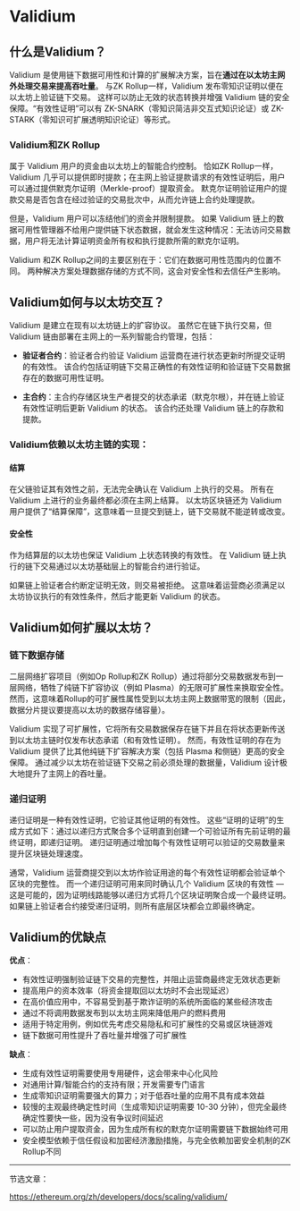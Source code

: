 # Validium

## 什么是Validium？

Validium 是使用链下数据可用性和计算的扩展解决方案，旨在**通过在以太坊主网外处理交易来提高吞吐量**。 与ZK Rollup一样，Validium 发布零知识证明以便在以太坊上验证链下交易。 这样可以防止无效的状态转换并增强 Validium 链的安全保障。“有效性证明”可以有 ZK-SNARK（零知识简洁非交互式知识论证）或 ZK-STARK（零知识可扩展透明知识论证）等形式。

### Validium和ZK Rollup

属于 Validium 用户的资金由以太坊上的智能合约控制。 恰如ZK Rollup一样，Validium 几乎可以提供即时提款；在主网上验证提款请求的有效性证明后，用户可以通过提供默克尔证明（Merkle-proof）提取资金。 默克尔证明验证用户的提款交易是否包含在经过验证的交易批次中，从而允许链上合约处理提款。

但是，Validium 用户可以冻结他们的资金并限制提款。 如果 Validium 链上的数据可用性管理器不给用户提供链下状态数据，就会发生这种情况：无法访问交易数据，用户将无法计算证明资金所有权和执行提款所需的默克尔证明。

Validium 和ZK Rollup之间的主要区别在于：它们在数据可用性范围内的位置不同。 两种解决方案处理数据存储的方式不同，这会对安全性和去信任产生影响。

## Validium如何与以太坊交互？

Validium 是建立在现有以太坊链上的扩容协议。 虽然它在链下执行交易，但 Validium 链由部署在主网上的一系列智能合约管理，包括：

* **验证者合约**：验证者合约验证 Validium 运营商在进行状态更新时所提交证明的有效性。 该合约包括证明链下交易正确性的有效性证明和验证链下交易数据存在的数据可用性证明。

* **主合约**：主合约存储区块生产者提交的状态承诺（默克尔根），并在链上验证有效性证明后更新 Validium 的状态。 该合约还处理 Validium 链上的存款和提款。

### Validium依赖以太坊主链的实现：

#### 结算

在父链验证其有效性之前，无法完全确认在 Validium 上执行的交易。 所有在 Validium 上进行的业务最终都必须在主网上结算。 以太坊区块链还为 Validium 用户提供了“结算保障”，这意味着一旦提交到链上，链下交易就不能逆转或改变。

#### 安全性

作为结算层的以太坊也保证 Validium 上状态转换的有效性。 在 Validium 链上执行的链下交易通过以太坊基础层上的智能合约进行验证。

如果链上验证者合约断定证明无效，则交易被拒绝。 这意味着运营商必须满足以太坊协议执行的有效性条件，然后才能更新 Validium 的状态。

## Validium如何扩展以太坊？

### 链下数据存储

二层网络扩容项目（例如Op Rollup和ZK Rollup）通过将部分交易数据发布到一层网络，牺牲了纯链下扩容协议（例如 Plasma）的无限可扩展性来换取安全性。 然而，这意味着Rollup的可扩展性属性受到以太坊主网上数据带宽的限制（因此，数据分片提议要提高以太坊的数据存储容量）。

Validium 实现了可扩展性，它将所有交易数据保存在链下并且在将状态更新传送到以太坊主链时仅发布状态承诺（和有效性证明）。 然而，有效性证明的存在为 Validium 提供了比其他纯链下扩容解决方案（包括 Plasma 和侧链）更高的安全保障。 通过减少以太坊在验证链下交易之前必须处理的数据量，Validium 设计极大地提升了主网上的吞吐量。

### 递归证明

递归证明是一种有效性证明，它验证其他证明的有效性。 这些“证明的证明”的生成方式如下：通过以递归方式聚合多个证明直到创建一个可验证所有先前证明的最终证明，即递归证明。 递归证明通过增加每个有效性证明可以验证的交易数量来提升区块链处理速度。

通常，Validium 运营商提交到以太坊作验证用途的每个有效性证明都会验证单个区块的完整性。 而一个递归证明可用来同时确认几个 Validium 区块的有效性 — 这是可能的，因为证明线路能够以递归方式将几个区块证明聚合成一个最终证明。 如果链上验证者合约接受递归证明，则所有底层区块都会立即最终确定。

## Validium的优缺点

**优点**：

* 有效性证明强制验证链下交易的完整性，并阻止运营商最终定无效状态更新
* 提高用户的资本效率（将资金提取回以太坊时不会出现延迟）
* 在高价值应用中，不容易受到基于欺诈证明的系统所面临的某些经济攻击
* 通过不将调用数据发布到以太坊主网来降低用户的燃料费用
* 适用于特定用例，例如优先考虑交易隐私和可扩展性的交易或区块链游戏
* 链下数据可用性提升了吞吐量并增强了可扩展性

**缺点**：

* 生成有效性证明需要使用专用硬件，这会带来中心化风险
* 对通用计算/智能合约的支持有限；开发需要专门语言
* 生成零知识证明需要强大的算力；对于低吞吐量的应用不具有成本效益
* 较慢的主观最终确定性时间（生成零知识证明需要 10-30 分钟），但完全最终确定性要快一些，因为没有争议时间延迟
* 可以防止用户提取资金，因为生成所有权的默克尔证明需要链下数据始终可用
* 安全模型依赖于信任假设和加密经济激励措施，与完全依赖加密安全机制的ZK Rollup不同

***

节选文章：

https://ethereum.org/zh/developers/docs/scaling/validium/
